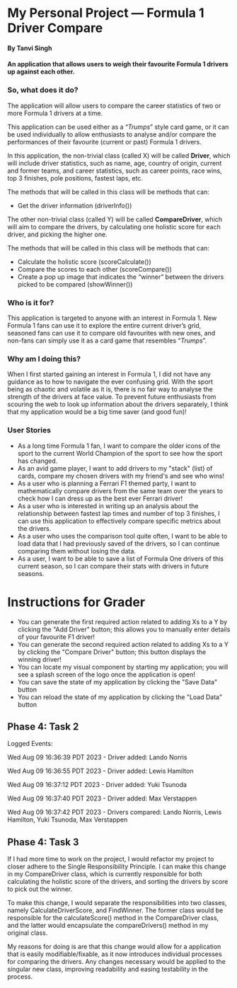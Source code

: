 # My Personal Project — Formula 1 Driver Compare

#### By Tanvi Singh

#### An application that allows users to weigh their favourite Formula 1 drivers up against each other.

### So, what does it do?
The application will allow users to compare the career statistics of two or more Formula 1 drivers at a time. 

This application can be used either as a “*Trumps*” style card game, or it can be used individually to allow enthusiasts 
to analyse and/or compare the performances of their favourite (current or past) Formula 1 drivers.

In this application, the non-trivial class (called X) will be called **Driver**, which will include driver statistics, 
such as name, age, country of origin, current and former teams, and career statistics, such as career points, race wins,
top 3 finishes, pole positions, fastest laps, etc.

The methods that will be called in this class will be methods that can:
- Get the driver information (driverInfo())

The other non-trivial class (called Y) will be called **CompareDriver**, which will aim to compare the drivers, 
by calculating one holistic score for each driver, and picking the higher one.

The methods that will be called in this class will be methods that can:
- Calculate the holistic score (scoreCalculate())
- Compare the scores to each other (scoreCompare())
- Create a pop up image that indicates the “winner” between the drivers picked to be compared (showWinner())

### Who is it for?

This application is targeted to anyone with an interest in Formula 1. New Formula 1 fans can use it to explore the 
entire current driver’s grid, seasoned fans can use it to compare old favourites with new ones, and non-fans can simply 
use it as a card game that resembles “*Trumps*”.


### Why am I doing this?

When I first started gaining an interest in Formula 1, I did not have any guidance as to how to navigate the ever 
confusing grid. With the sport being as chaotic and volatile as it is, there is no fair way to analyse the strength of 
the drivers at face value. To prevent future enthusiasts from scouring the web to look up information about the drivers 
separately, I think that my application would be a big time saver (and good fun)!

### User Stories
- As a long time Formula 1 fan, I want to compare the older icons of the sport to the current World Champion of the 
sport to see how the sport has changed.
- As an avid game player, I want to add drivers to my "stack" (list) of cards, compare my chosen drivers with my
friend's and see who wins!
- As a user who is planning a Ferrari F1 themed party, I want to mathematically compare drivers from the same team over
the years to check how I can dress up as the best ever Ferrari driver!
- As a user who is interested in writing up an analysis about the relationship between fastest lap times and number of 
top 3 finishes, I can use this application to effectively compare specific metrics about the drivers.
- As a user who uses the comparison tool quite often, I want to be able to load data that I had previously saved of the 
drivers, so I can continue comparing them without losing the data.
- As a user, I want to be able to save a list of Formula One drivers of this current season, so I can compare their 
stats with drivers in future seasons. 

# Instructions for Grader

- You can generate the first required action related to adding Xs to a Y by clicking the "Add Driver" button; 
  this allows you to manually enter details of your favourite F1 driver!
- You can generate the second required action related to adding Xs to a Y by clicking the "Compare Driver" button; this 
  button displays the winning driver!
- You can locate my visual component by starting my application; you will see a splash screen of the logo once the 
  application is open!
- You can save the state of my application by clicking the "Save Data" button
- You can reload the state of my application by clicking the "Load Data" button
  

## Phase 4: Task 2

Logged Events:

Wed Aug 09 16:36:39 PDT 2023 - Driver added: Lando Norris 

Wed Aug 09 16:36:55 PDT 2023 - Driver added: Lewis Hamilton

Wed Aug 09 16:37:12 PDT 2023 - Driver added: Yuki Tsunoda

Wed Aug 09 16:37:40 PDT 2023 - Driver added: Max Verstappen

Wed Aug 09 16:37:42 PDT 2023 - Drivers compared: Lando Norris, Lewis Hamilton, Yuki Tsunoda, Max Verstappen


## Phase 4: Task 3

If I had more time to work on the project, I would refactor my project to closer adhere to the Single Responsibility 
Principle. I can make this change in my CompareDriver class, which is currently responsible for both calculating the 
holistic score of the drivers, and sorting the drivers by score to pick out the winner.

To make this change, I would separate the responsibilities into two classes, namely CalculateDriverScore, 
and FindWinner. The former class would be responsible for the calculateScore() method in the CompareDriver class, and 
the latter would encapsulate the compareDrivers() method in my original class.

My reasons for doing is are that this change would allow for a application that is easily modifiable/fixable, as it now
introduces individual processes for comparing the drivers. Any changes necessary would be applied to the singular new
class, improving readability and easing testability in the process.